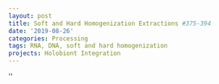 ```yaml
---
layout: post
title: Soft and Hard Homogenization Extractions #375-394
date: '2019-08-26'
categories: Processing
tags: RNA, DNA, soft and hard homogenization
projects: Holobiont Integration
---
```



''



